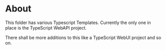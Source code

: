 # About 

This folder has various Typescript Templates. Currently the only one in place is the TypeScript WebAPI project.

There shall be more additions to this like a TypeScript WebUI project and so on.